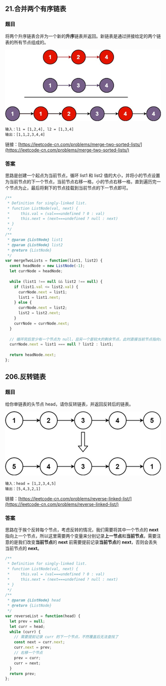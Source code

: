 ## 21.合并两个有序链表
### 题目
将两个升序链表合并为一个新的**升序**链表并返回。新链表是通过拼接给定的两个链表的所有节点组成的。 

![](./images/link-1.jpg)

```
输入：l1 = [1,2,4], l2 = [1,3,4]
输出：[1,1,2,3,4,4]
```
链接：[https://leetcode-cn.com/problems/merge-two-sorted-lists/](https://leetcode-cn.com/problems/merge-two-sorted-lists/)
### 答案
思路是创建一个起点为当前节点，循环 list1 和 list2 值的大小，并将小的节点设置为当前节点的下一个节点，当前节点右移一格，小的节点右移一格，直到遍历完一个节点为止，最后将剩下的节点挂载到当前节点的下一节点即可。
```js
/**
 * Definition for singly-linked list.
 * function ListNode(val, next) {
 *     this.val = (val===undefined ? 0 : val)
 *     this.next = (next===undefined ? null : next)
 * }
 */
/**
 * @param {ListNode} list1
 * @param {ListNode} list2
 * @return {ListNode}
 */
var mergeTwoLists = function(list1, list2) {
  const headNode = new ListNode(-1);
  let currNode = headNode;
  
  while (list1 !== null && list2 !== null) {
    if (list1.val <= list2.val) {
      currNode.next = list1;
      list1 = list1.next;
    } else {
      currNode.next = list2;
      list2 = list2.next;
    }
    currNode = currNode.next;
  }

  // 循环完后至少有一个节点为 null，且另一个是较大的剩余节点，此时直接当前节点指向该节点即可
  currNode.next = list1 === null ? list2 : list1;

  return headNode.next;
};
```



## 206.反转链表
### 题目
给你单链表的头节点 head，请你反转链表，并返回反转后的链表。

![](./images/link-2.jpg)

```
输入：head = [1,2,3,4,5]
输出：[5,4,3,2,1]
```
链接：[https://leetcode-cn.com/problems/reverse-linked-list/](https://leetcode-cn.com/problems/reverse-linked-list/)
### 答案
思路在于挨个反转每个节点，考虑反转的情况，我们需要将其中一个节点的 **next** 指向上一个节点，所以这里需要两个变量来分别记录**上一节点**和**当前节点**，需要注意的是我们改变**当前节点**的 **next** 前需要提前记录**当前节点**的 **next**，否则会丢失当前节点的 **next**。
```js
/**
 * Definition for singly-linked list.
 * function ListNode(val, next) {
 *     this.val = (val===undefined ? 0 : val)
 *     this.next = (next===undefined ? null : next)
 * }
 */
/**
 * @param {ListNode} head
 * @return {ListNode}
 */
var reverseList = function(head) {
  let prev = null;
  let curr = head;
  while (curr) {
    // 需要提前记录 curr 的下一个节点，不然覆盖后无法查找了
    const next = curr.next;
    curr.next = prev;
    // 右移一个节点
    prev = curr;
    curr = next;
  }
  return prev;
};
```